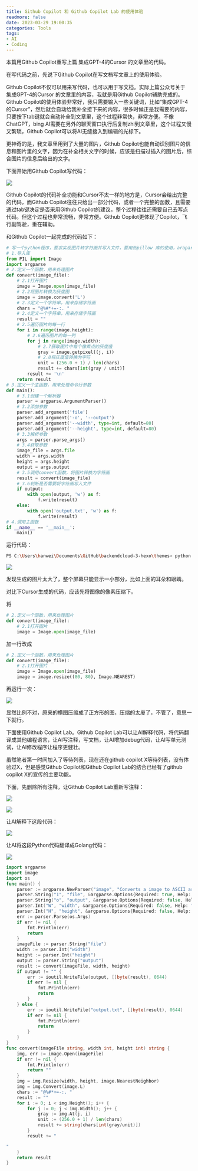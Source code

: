 ```yaml
---
title: Github Copilot 和 Github Copilot Lab 的使用体验
readmore: false
date: 2023-03-29 19:00:35
categories: Tools
tags:
- AI
- Coding
---
```


本篇用Github Copilot重写上篇 集成GPT-4的Cursor 的文章里的代码。

在写代码之前，先说下Github Copilot在写文档写文章上的使用体验。

Github Copilot不仅可以用来写代码，也可以用于写文档。实际上篇公众号关于 集成GPT-4的Cursor 的文章里的内容，我就是用Github Copilot辅助完成的。Github Copilot的使用体验非常好，我只需要输入一些关键词，比如“集成GPT-4的Cursor”，然后就会自动给我补全接下来的内容，很多时候正是我需要的内容，只要按下tab键就会自动补全到文章里，这个过程非常快，非常方便。不像ChatGPT，bing AI需要在另外的聊天窗口执行后复制zhi到文章里，这个过程又慢又繁琐，Github Copilot可以将AI无缝接入到编辑的光标下。

更神奇的是，我文章里用到了大量的图片，Github Copilot也能自动识别图片的信息和图片里的文字，因为在补全相关文字的时候，应该是扫描过插入的图片后，综合图片的信息后给出的文字。

下面开始用Github Copilot写代码：

![](/images/github-copilot-cursor/2023-03-29-14-13-40.png)

Github Copilot的代码补全功能和Cursor不太一样的地方是，Cursor会给出完整的代码，而Github Copilot往往只给出一部分代码，或者一个完整的函数，且需要通过tab键决定是否采用Github Copilot的建议，整个过程往往还需要自己去写点代码。但这个过程也非常流畅，非常方便。Github Copilot更体现了Copilot，飞行副驾驶，重在辅助。

和Github Copilot一起完成的代码如下：

```python
# 写一个python程序，要求实现图片转字符画并写入文件，要用到pillow 库的使用，araparse库的使用，以及文件的读写
# 1.导入库
from PIL import Image
import argparse
# 2.定义一个函数，用来处理图片
def convert(image_file):
    # 2.1打开图片
    image = Image.open(image_file)
    # 2.2将图片转换为灰度图
    image = image.convert('L')
    # 2.3定义一个字符串，用来存储字符画
    chars = "@%#*+=-:. "
    # 2.4定义一个字符串，用来存储字符画
    result = ""
    # 2.5遍历图片的每一行
    for i in range(image.height):
        # 2.6遍历图片的每一列
        for j in range(image.width):
            # 2.7获取图片中每个像素点的灰度值
            gray = image.getpixel((j, i))
            # 2.8将灰度值转换为字符
            unit = (256.0 + 1) / len(chars)
            result += chars[int(gray / unit)]
        result += '\n'
    return result
# 3.定义一个主函数，用来处理命令行参数
def main():
    # 3.1创建一个解析器
    parser = argparse.ArgumentParser()
    # 3.2添加参数
    parser.add_argument('file')
    parser.add_argument('-o', '--output')
    parser.add_argument('--width', type=int, default=80)
    parser.add_argument('--height', type=int, default=80)
    # 3.3解析参数
    args = parser.parse_args()
    # 3.4获取参数
    image_file = args.file
    width = args.width
    height = args.height
    output = args.output
    # 3.5调用convert函数，将图片转换为字符画
    result = convert(image_file)
    # 3.6判断是否需要将字符画写入文件
    if output:
        with open(output, 'w') as f:
            f.write(result)
    else:
        with open('output.txt', 'w') as f:
            f.write(result)
# 4.调用主函数
if __name__ == '__main__':
    main()
```

运行代码：

```bash
PS C:\Users\hanwei\Documents\GitHub\backendcloud-3-hexo\themes> python main.py .\golang.png
```

![](/images/github-copilot-cursor/2023-03-29-14-20-49.png)

发现生成的图片太大了，整个屏幕只能显示一小部分，比如上面的耳朵和眼睛。

对比下Cursor生成的代码，应该先将图像的像素压缩下。

将

```python
# 2.定义一个函数，用来处理图片
def convert(image_file):
    # 2.1打开图片
    image = Image.open(image_file)
```

加一行改成

```python
# 2.定义一个函数，用来处理图片
def convert(image_file):
    # 2.1打开图片
    image = Image.open(image_file)
    image = image.resize((80, 80), Image.NEAREST)
```

再运行一次：

![](/images/github-copilot-cursor/2023-03-29-14-33-06.png)

显然比例不对，原来的横图压缩成了正方形的图，压缩的太廋了，不管了，意思一下就行。

下面使用Github Copilot Lab。Github Copilot Lab可以让AI解释代码，将代码翻译成其他编程语言，让AI写注释，写文档，让AI增加debug代码，让AI写单元测试，让AI修改程序让程序更健壮。

虽然笔者第一时间加入了等待列表，现在还在github copilot X等待列表，没有体验过X，但是感觉Github Copilot和Github Copilot Lab的结合已经有了github copilot X的宣传的主要功能。

下面，先删除所有注释，让Github Copilot Lab重新写注释：

![](/images/github-copilot-cursor/2023-03-29-14-38-39.png)

![](/images/github-copilot-cursor/2023-03-29-14-43-58.png)

让AI解释下这段代码：

![](/images/github-copilot-cursor/2023-03-29-14-47-44.png)

让AI将这段Python代码翻译成Golang代码：

![](/images/github-copilot-cursor/2023-03-29-14-53-20.png)

```go
import argparse
import image
import os
func main() {
    parser := argparse.NewParser("image", "Converts a image to ASCII art")
    parser.String("1", "file", &argparse.Options{Required: true, Help: "Image file"})
    parser.String("o", "output", &argparse.Options{Required: false, Help: "Output file", Default: ""})
    parser.Int("W", "width", &argparse.Options{Required: false, Help: "Width of the output image", Default: 80})
    parser.Int("H", "height", &argparse.Options{Required: false, Help: "Height of the output image", Default: 80})
    err := parser.Parse(os.Args)
    if err != nil {
        fmt.Println(err)
        return
    }
    imageFile := parser.String("file")
    width := parser.Int("width")
    height := parser.Int("height")
    output := parser.String("output")
    result := convert(imageFile, width, height)
    if output != "" {
        err := ioutil.WriteFile(output, []byte(result), 0644)
        if err != nil {
            fmt.Println(err)
            return
        }
    } else {
        err := ioutil.WriteFile("output.txt", []byte(result), 0644)
        if err != nil {
            fmt.Println(err)
            return
        }
    }
}
func convert(imageFile string, width int, height int) string {
    img, err := image.Open(imageFile)
    if err != nil {
        fmt.Println(err)
        return ""
    }
    img = img.Resize(width, height, image.NearestNeighbor)
    img = img.Convert(image.L)
    chars := "@%#*+=-:. "
    result := ""
    for i := 0; i < img.Height(); i++ {
        for j := 0; j < img.Width(); j++ {
            gray := img.At(j, i)
            unit := (256.0 + 1) / len(chars)
            result += string(chars[int(gray/unit)])
        }
        result += "

"
    }
    return result
}
```